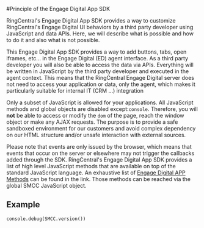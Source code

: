 #Principle of the Engage Digital App SDK

RingCentral's Engage Digital App SDK provides a way to customize RingCentral's Engage Digital UI behaviors by a third party developer using JavaScript and data APIs. Here, we will describe what is possible and how to do it and also what is not possible.

This Engage Digital App SDK provides a way to add buttons, tabs, open iframes, etc... in the Engage Digital (ED) agent interface. As a third party developer you will also be able to access the data via APIs. Everything will be written in JavaScript by the third party developer and executed in the agent context. This means that the RingCentral Engage Digital server does not need to access your application or data, only the agent, which makes it particularly suitable for internal IT (CRM ...) integration

Only a subset of JavaScript is allowed for your applications. All JavaScript methods and global objects are disabled except: ​`console`.​ Therefore, you will **​not**​ be able to access or modify the `dom` of the page, reach the window object or make any AJAX requests. The purpose is to provide a safe sandboxed environment for our customers and avoid complex dependency on our HTML structure and/or unsafe interaction with external sources.

Please note that events are only issued by the browser, which means that events that occur on the server or elsewhere may not trigger the callbacks added through the SDK.
RingCentral's Engage Digital App SDK provides a list of high level JavaScript methods that are available on top of the standard JavaScript language. An exhaustive list of [Engage Digital APP Methods](https://blank.md) can be found in the link. Those methods can be reached via the global S​MCC ​JavaScript object.

## Example
```
console.debug(SMCC.version())
```
